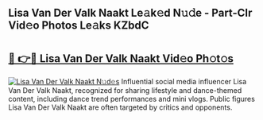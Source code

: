 ## Lisa Van Der Valk Naakt Le𝚊k𝚎d N𝚞𝚍e - Part-CIr Vid𝚎o Photos Le𝚊ks KZbdC

# <h2><a href="http://fb6mf3p.evod.top/?m=Lisa+Van+Der+Valk+Naakt">🔗 👉🔴 Lisa Van Der Valk Naakt Vid𝚎o Ph𝚘t𝚘s</a></h2>

[![Lisa Van Der Valk Naakt N𝚞d𝚎s](https://i.imgur.com/8V9OHl7.gif)](http://fb6mf3p.evod.top/?m=Lisa+Van+Der+Valk+Naakt)
Influential social media influencer Lisa Van Der Valk Naakt, recognized for sharing lifestyle and dance-themed content, including dance trend performances and mini vlogs. Public figures Lisa Van Der Valk Naakt are often targeted by critics and opponents. 
